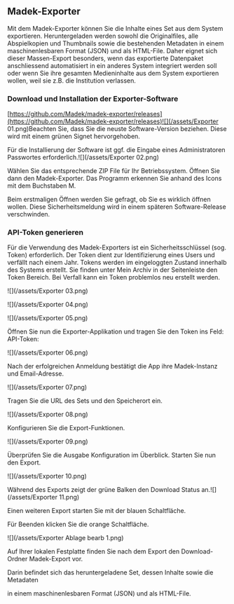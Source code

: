 ## Madek-Exporter

Mit dem Madek-Exporter können Sie die Inhalte eines Set aus dem System exportieren. Heruntergeladen werden sowohl die Originalfiles, alle Abspielkopien und Thumbnails sowie die bestehenden Metadaten in einem maschinenlesbaren Format \(JSON\) und als HTML-File. Daher eignet sich dieser Massen-Export besonders, wenn das exportierte Datenpaket anschliessend automatisiert in ein anderes System integriert werden soll oder wenn Sie ihre gesamten Medieninhalte aus dem System exportieren wollen, weil sie z.B. die Institution verlassen.

### **Download und Installation der Exporter-Software**

[https://github.com/Madek/madek-exporter/releases](https://github.com/Madek/madek-exporter/releases)![](/assets/Exporter 01.png)Beachten Sie, dass Sie die neuste Software-Version beziehen. Diese wird mit einem grünen Signet hervorgehoben.

Für die Installierung der Software ist ggf. die Eingabe eines Administratoren Passwortes erforderlich.![](/assets/Exporter 02.png)

Wählen Sie das entsprechende ZIP File für Ihr Betriebssystem. Öffnen Sie dann den Madek-Exporter. Das Programm erkennen Sie anhand des Icons mit dem Buchstaben M.

Beim erstmaligen Öffnen werden Sie gefragt, ob Sie es wirklich öffnen wollen. Diese Sicherheitsmeldung wird in einem späteren Software-Release verschwinden.

### **API-Token generieren**

Für die Verwendung des Madek-Exporters ist ein Sicherheitsschlüssel \(sog. Token\) erforderlich. Der Token dient zur Identifizierung eines Users und verfällt nach einem Jahr. Tokens werden im eingeloggten Zustand innerhalb des Systems erstellt. Sie finden unter Mein Archiv in der Seitenleiste den Token Bereich. Bei Verfall kann ein Token problemlos neu erstellt werden.

![](/assets/Exporter 03.png)

![](/assets/Exporter 04.png)

![](/assets/Exporter 05.png)

Öffnen Sie nun die Exporter-Applikation und tragen Sie den Token ins Feld: API-Token:

![](/assets/Exporter 06.png)

Nach der erfolgreichen Anmeldung bestätigt die App ihre Madek-Instanz und Email-Adresse.

![](/assets/Exporter 07.png)

Tragen Sie die URL des Sets und den Speicherort ein.

![](/assets/Exporter 08.png)

Konfigurieren Sie die Export-Funktionen.

![](/assets/Exporter 09.png)

Überprüfen Sie die Ausgabe Konfiguration im Überblick. Starten Sie nun den Export.

![](/assets/Exporter 10.png)

Während des Exports zeigt der grüne Balken den Download Status an.![](/assets/Exporter 11.png)

Einen weiteren Export starten Sie mit der blauen Schaltfläche.

Für Beenden klicken Sie die orange Schaltfläche.

![](/assets/Exporter Ablage bearb 1.png)

Auf Ihrer lokalen Festplatte finden Sie nach dem Export den Download-Ordner Madek-Export vor. 

Darin befindet sich das heruntergeladene Set, dessen Inhalte sowie die Metadaten

in einem maschinenlesbaren Format \(JSON\) und als HTML-File. 

